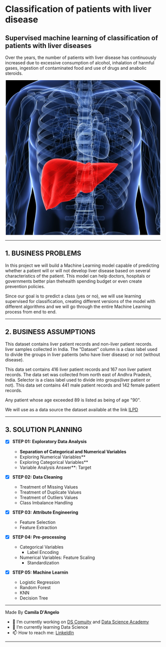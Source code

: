 # **Classification of patients with liver disease**

## Supervised machine learning of classification of patients with liver diseases

Over the years, the number of patients with liver disease has continuously increased due to excessive consumption of alcohol, inhalation of harmful gases, ingestion of contaminated food and use of drugs and anabolic steroids.

<div align="center">
<p float="left">
    <img src="/images/figado.jpg" width="500" height="500"/>
</p>
</div>

***
## 1. BUSINESS PROBLEMS

In this project we will build a Machine Learning model capable of predicting whether a patient will or will not develop liver disease based on several characteristics of the patient. This model can help doctors, hospitals or governments better plan thehealth spending budget or even create prevention policies.

Since our goal is to predict a class (yes or no), we will use learning supervised for classification, creating different versions of the model with different
algorithms and we will go through the entire Machine Learning process from end to end.

***
## 2. BUSINESS ASSUMPTIONS

This dataset contains liver patient records and non-liver patient records.
liver samples collected in India. The "Dataset" column is a class label used to divide the
groups in liver patients (who have liver disease) or not (without disease).

This data set contains 416 liver patient records and 167 non liver patient records.
The data set was collected from north east of Andhra Pradesh, India. Selector is a class label used to divide into groups(liver patient or not). 
This data set contains 441 male patient records and 142 female patient records.

Any patient whose age exceeded 89 is listed as being of age "90".

We will use as a data source the dataset available at the link [ILPD](https://archive.ics.uci.edu/ml/datasets/ILPD+(Indian+Liver+Patient+Dataset))

***
## 3. SOLUTION PLANNING

- [x] **STEP 01:** **Exploratory Data Analysis**
    * **Separation of Categorical and Numerical Variables**
    * Exploring Numerical Variables**
    * Exploring Categorical Variables**
    * Variable Analysis Answer**: Target

- [x] **STEP 02:** **Data Cleaning**
	* Treatment of Missing Values
	* Treatment of Duplicate Values
	* Treatment of Outliers Values
	* Class Imbalance Handling

- [x] **STEP 03:** **Attribute Engineering**
	* Feature Selection
	* Feature Extraction

- [x] **STEP 04:** **Pre-processing**
	* Categorical Variables
		- Label Encoding
	* Numerical Variables: Feature Scaling
		- Standardization

- [x] **STEP 05:** **Machine Learnin**
	* Logistic Regression
	* Random Forest
	* KNN
	* Decision Tree

***

Made By **Camila D'Angelo**

- 🔭 I’m currently working on [DS Comuity](https://www.comunidadedatascience.com/) and [Data Science Academy](https://www.datascienceacademy.com.br/bundle/formacao-cientista-de-dados)
- 🌱 I’m currently learning Data Science
- 📫 How to reach me:  [LinkeldIn](https://www.linkedin.com/in/camiladangelotempesta/)

***
